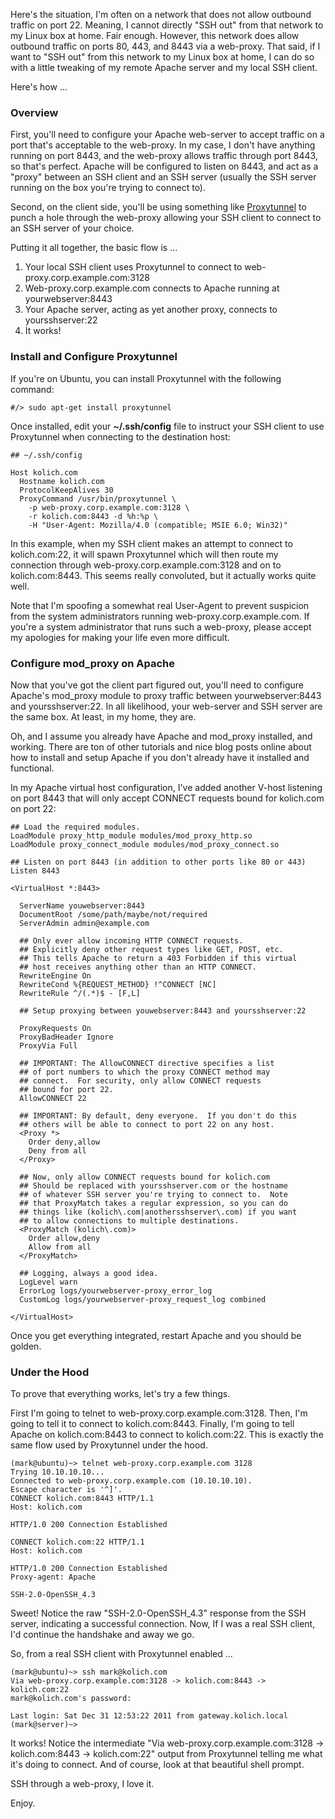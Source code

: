 Here's the situation, I'm often on a network that does not allow outbound traffic on port 22.  Meaning, I cannot directly "SSH out" from that network to my Linux box at home. Fair enough. However, this network does allow outbound traffic on ports 80, 443, and 8443 via a web-proxy.  That said, if I want to "SSH out" from this network to my Linux box at home, I can do so with a little tweaking of my remote Apache server and my local SSH client.

Here's how ...

### Overview

First, you'll need to configure your Apache web-server to accept traffic on a port that's acceptable to the web-proxy.  In my case, I don't have anything running on port 8443, and the web-proxy allows traffic through port 8443, so that's perfect.  Apache will be configured to listen on 8443, and act as a "proxy" between an SSH client and an SSH server (usually the SSH server running on the box you're trying to connect to).

Second, on the client side, you'll be using something like [Proxytunnel](http://proxytunnel.sourceforge.net/) to punch a hole through the web-proxy allowing your SSH client to connect to an SSH server of your choice.

Putting it all together, the basic flow is ...

1. Your local SSH client uses Proxytunnel to connect to web-proxy.corp.example.com:3128
2. Web-proxy.corp.example.com connects to Apache running at yourwebserver:8443
3. Your Apache server, acting as yet another proxy, connects to yoursshserver:22
4. It works!

### Install and Configure Proxytunnel

If you're on Ubuntu, you can install Proxytunnel with the following command:

```
#/> sudo apt-get install proxytunnel
```

Once installed, edit your **~/.ssh/config** file to instruct your SSH client to use Proxytunnel when connecting to the destination host:

```
## ~/.ssh/config

Host kolich.com
  Hostname kolich.com
  ProtocolKeepAlives 30
  ProxyCommand /usr/bin/proxytunnel \
    -p web-proxy.corp.example.com:3128 \
    -r kolich.com:8443 -d %h:%p \
    -H "User-Agent: Mozilla/4.0 (compatible; MSIE 6.0; Win32)"
```

In this example, when my SSH client makes an attempt to connect to kolich.com:22, it will spawn Proxytunnel which will then route my connection through web-proxy.corp.example.com:3128 and on to kolich.com:8443.  This seems really convoluted, but it actually works quite well.

Note that I'm spoofing a somewhat real User-Agent to prevent suspicion from the system administrators running web-proxy.corp.example.com.  If you're a system administrator that runs such a web-proxy, please accept my apologies for making your life even more difficult.

### Configure mod_proxy on Apache

Now that you've got the client part figured out, you'll need to configure Apache's mod_proxy module to proxy traffic between yourwebserver:8443 and yoursshserver:22.  In all likelihood, your web-server and SSH server are the same box.  At least, in my home, they are.

Oh, and I assume you already have Apache and mod_proxy installed, and working.  There are ton of other tutorials and nice blog posts online about how to install and setup Apache if you don't already have it installed and functional.

In my Apache virtual host configuration, I've added another V-host listening on port 8443 that will only accept CONNECT requests bound for kolich.com on port 22:

```
## Load the required modules.
LoadModule proxy_http_module modules/mod_proxy_http.so
LoadModule proxy_connect_module modules/mod_proxy_connect.so

## Listen on port 8443 (in addition to other ports like 80 or 443)
Listen 8443

<VirtualHost *:8443>

  ServerName youwebserver:8443
  DocumentRoot /some/path/maybe/not/required
  ServerAdmin admin@example.com

  ## Only ever allow incoming HTTP CONNECT requests.
  ## Explicitly deny other request types like GET, POST, etc.
  ## This tells Apache to return a 403 Forbidden if this virtual
  ## host receives anything other than an HTTP CONNECT.
  RewriteEngine On
  RewriteCond %{REQUEST_METHOD} !^CONNECT [NC]
  RewriteRule ^/(.*)$ - [F,L]

  ## Setup proxying between youwebserver:8443 and yoursshserver:22

  ProxyRequests On
  ProxyBadHeader Ignore
  ProxyVia Full

  ## IMPORTANT: The AllowCONNECT directive specifies a list
  ## of port numbers to which the proxy CONNECT method may
  ## connect.  For security, only allow CONNECT requests
  ## bound for port 22.
  AllowCONNECT 22

  ## IMPORTANT: By default, deny everyone.  If you don't do this
  ## others will be able to connect to port 22 on any host.
  <Proxy *>
    Order deny,allow
    Deny from all
  </Proxy>

  ## Now, only allow CONNECT requests bound for kolich.com
  ## Should be replaced with yoursshserver.com or the hostname
  ## of whatever SSH server you're trying to connect to.  Note
  ## that ProxyMatch takes a regular expression, so you can do
  ## things like (kolich\.com|anothersshserver\.com) if you want
  ## to allow connections to multiple destinations.
  <ProxyMatch (kolich\.com)>
    Order allow,deny
    Allow from all
  </ProxyMatch>

  ## Logging, always a good idea.
  LogLevel warn
  ErrorLog logs/yourwebserver-proxy_error_log
  CustomLog logs/yourwebserver-proxy_request_log combined

</VirtualHost>
```

Once you get everything integrated, restart Apache and you should be golden.

### Under the Hood

To prove that everything works, let's try a few things.

First I'm going to telnet to web-proxy.corp.example.com:3128.  Then, I'm going to tell it to connect to kolich.com:8443.  Finally, I'm going to tell Apache on kolich.com:8443 to connect to kolich.com:22.  This is exactly the same flow used by Proxytunnel under the hood.

```
(mark@ubuntu)~> telnet web-proxy.corp.example.com 3128
Trying 10.10.10.10...
Connected to web-proxy.corp.example.com (10.10.10.10).
Escape character is '^]'.
CONNECT kolich.com:8443 HTTP/1.1
Host: kolich.com

HTTP/1.0 200 Connection Established

CONNECT kolich.com:22 HTTP/1.1
Host: kolich.com

HTTP/1.0 200 Connection Established
Proxy-agent: Apache

SSH-2.0-OpenSSH_4.3
```

Sweet!  Notice the raw "SSH-2.0-OpenSSH_4.3" response from the SSH server, indicating a successful connection.  Now, If I was a real SSH client, I'd continue the handshake and away we go.

So, from a real SSH client with Proxytunnel enabled ...

```
(mark@ubuntu)~> ssh mark@kolich.com
Via web-proxy.corp.example.com:3128 -> kolich.com:8443 -> kolich.com:22
mark@kolich.com's password:

Last login: Sat Dec 31 12:53:22 2011 from gateway.kolich.local
(mark@server)~>
```

It works!  Notice the intermediate "Via web-proxy.corp.example.com:3128 -> kolich.com:8443 -> kolich.com:22" output from Proxytunnel telling me what it's doing to connect.  And of course, look at that beautiful shell prompt.

SSH through a web-proxy, I love it.

Enjoy.

<!--- tags: ssh, apache, security -->